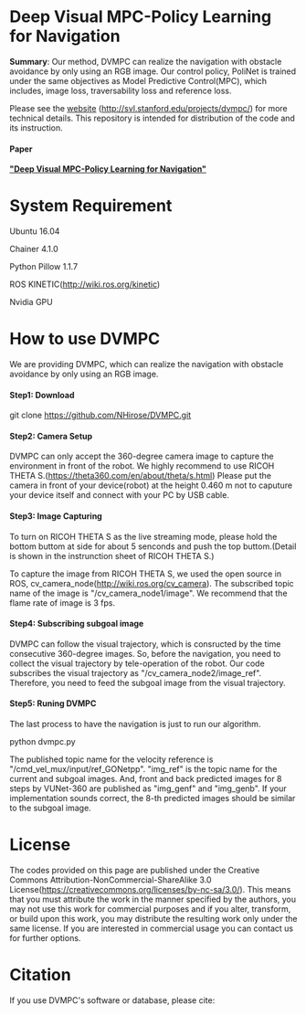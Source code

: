 # Deep Visual MPC-Policy Learning for Navigation
 
**Summary**: Our method, DVMPC can realize the navigation with obstacle avoidance by only using an RGB image. Our control policy, PoliNet is trained under the same objectives as Model Predictive Control(MPC), which includes, image loss, traversability loss and reference loss.

Please see the [website](http://svl.stanford.edu/projects/dvmpc/) (http://svl.stanford.edu/projects/dvmpc/) for more technical details. This repository is intended for distribution of the code and its instruction.

#### Paper
**["Deep Visual MPC-Policy Learning for Navigation"](https://ieeexplore.ieee.org/document/8624332)**


System Requirement
=================
Ubuntu 16.04

Chainer 4.1.0

Python Pillow 1.1.7

ROS KINETIC(http://wiki.ros.org/kinetic)

Nvidia GPU

How to use DVMPC
=================

We are providing DVMPC, which can realize the navigation with obstacle avoidance by only using an RGB image.

#### Step1: Download
git clone https://github.com/NHirose/DVMPC.git

#### Step2: Camera Setup
DVMPC can only accept the 360-degree camera image to capture the environment in front of the robot.
We highly recommend to use RICOH THETA S.(https://theta360.com/en/about/theta/s.html)
Please put the camera in front of your device(robot) at the height 0.460 m not to caputure your device itself and connect with your PC by USB cable.

#### Step3: Image Capturing
To turn on RICOH THETA S as the live streaming mode, please hold the bottom buttom at side for about 5 senconds and push the top buttom.(Detail is shown in the instrunction sheet of RICOH THETA S.)

To capture the image from RICOH THETA S, we used the open source in ROS, cv_camera_node(http://wiki.ros.org/cv_camera).
The subscribed topic name of the image is "/cv_camera_node1/image". We recommend that the flame rate of image is 3 fps.

#### Step4: Subscribing subgoal image
DVMPC can follow the visual trajectory, which is consructed by the time consecutive 360-degree images.
So, before the navigation, you need to collect the visual trajectory by tele-operation of the robot.
Our code subscribes the visual trajectory as "/cv_camera_node2/image_ref".
Therefore, you need to feed the subgoal image from the visual trajectory.


#### Step5: Runing DVMPC
The last process to have the navigation is just to run our algorithm.

python dvmpc.py

The published topic name for the velocity reference is "/cmd_vel_mux/input/ref_GONetpp".
"img_ref" is the topic name for the current and subgoal images. 
And, front and back predicted images for 8 steps by VUNet-360 are published as "img_genf" and "img_genb".
If your implementation sounds correct, the 8-th predicted images should be similar to the subgoal image.

License
=================
The codes provided on this page are published under the Creative Commons Attribution-NonCommercial-ShareAlike 3.0 License(https://creativecommons.org/licenses/by-nc-sa/3.0/). This means that you must attribute the work in the manner specified by the authors, you may not use this work for commercial purposes and if you alter, transform, or build upon this work, you may distribute the resulting work only under the same license. If you are interested in commercial usage you can contact us for further options. 

Citation
=================

If you use DVMPC's software or database, please cite:

